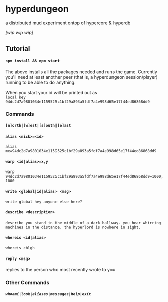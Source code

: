 # hyperdungeon
a distributed mud experiment ontop of hypercore & hyperdb

_[wip wip wip]_

## Tutorial
#### `npm install && npm start`
The above installs all the packages needed and runs the game. Currently you'll need at least another peer (that is, a hyperdungeon session/player) running to be able to do anything.

When you start your id will be printed out as  
`local key 94dc2d7a9801034e1159525c1bf29a893a5fdf7a4e998d65e17f44ed86868dd9`

### Commands
#### `[n]orth|[w]est|[s]outh|[e]ast`
####  `alias <nick>=<id>`
`alias me=94dc2d7a9801034e1159525c1bf29a893a5fdf7a4e998d65e17f44ed86868dd9`
#### `warp <id|alias>=x,y`
`warp 94dc2d7a9801034e1159525c1bf29a893a5fdf7a4e998d65e17f44ed86868dd9=1000,1000`
#### `write <global|id|alias> <msg>`
`write global hey anyone else here?`
#### `describe <description>`
```
describe you stand in the middle of a dark hallway. you hear whirring machines in the distance. the hyperlord is nowhere in sight.
```
#### `whereis <id|alias>`
`whereis cblgh`

#### `reply <msg>`  
replies to the person who most recently wrote to you

### Other Commands
##### `whoami|look|aliases|messages|help|exit`
